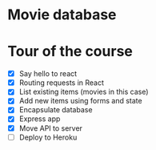 # Movie database

# Tour of the course

* [x] Say hello to react
* [x] Routing requests in React 
* [x] List existing items (movies in this case)
* [x] Add new items using forms and state
* [x] Encapsulate database
* [x] Express app
* [x] Move API to server
* [ ] Deploy to Heroku
